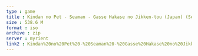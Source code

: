 ```yaml
---
type : game
title : Kindan no Pet - Seaman - Gasse Hakase no Jikken-tou (Japan) (Sea-Mic Controller Original Doukonban)
size : 538.6 M
format : iso
archive : zip
server : myrient
link2 : Kindan%20no%20Pet%20-%20Seaman%20-%20Gasse%20Hakase%20no%20Jikken-tou%20%28Japan%29%20%28Sea-Mic%20Controller%20Original%20Doukonban%29
---
```

